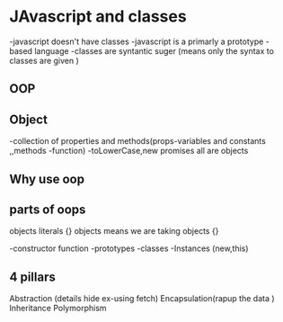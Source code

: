 # JAvascript and classes 

-javascript doesn't have classes 
-javascript  is a primarly a prototype - based language 
-classes are syntantic suger (means only the syntax to classes are given )


## OOP 

## Object 
-collection of properties and methods(props-variables and constants ,,methods -function)
-toLowerCase,new promises all are objects 

## Why use oop

## parts of oops
objects literals {} objects means we are taking objects {}

-constructor function
-prototypes
-classes 
-Instances (new,this)


## 4 pillars

Abstraction (details hide ex-using fetch)
Encapsulation(rapup the data )
Inheritance
Polymorphism


